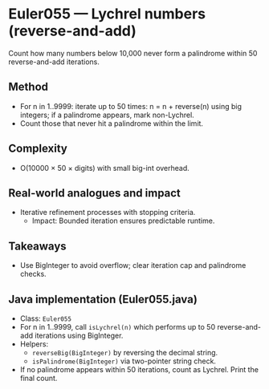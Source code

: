 # Euler055 — Lychrel numbers (reverse-and-add)

Count how many numbers below 10,000 never form a palindrome within 50 reverse-and-add iterations.

## Method

- For n in 1..9999: iterate up to 50 times: n = n + reverse(n) using big integers; if a palindrome appears, mark non-Lychrel.
- Count those that never hit a palindrome within the limit.

## Complexity
- O(10000 × 50 × digits) with small big-int overhead.

## Real-world analogues and impact
- Iterative refinement processes with stopping criteria.
  - Impact: Bounded iteration ensures predictable runtime.

## Takeaways
- Use BigInteger to avoid overflow; clear iteration cap and palindrome checks.


## Java implementation (Euler055.java)

- Class: `Euler055`
- For n in 1..9999, call `isLychrel(n)` which performs up to 50 reverse-and-add iterations using BigInteger.
- Helpers:
  - `reverseBig(BigInteger)` by reversing the decimal string.
  - `isPalindrome(BigInteger)` via two-pointer string check.
- If no palindrome appears within 50 iterations, count as Lychrel. Print the final count.
